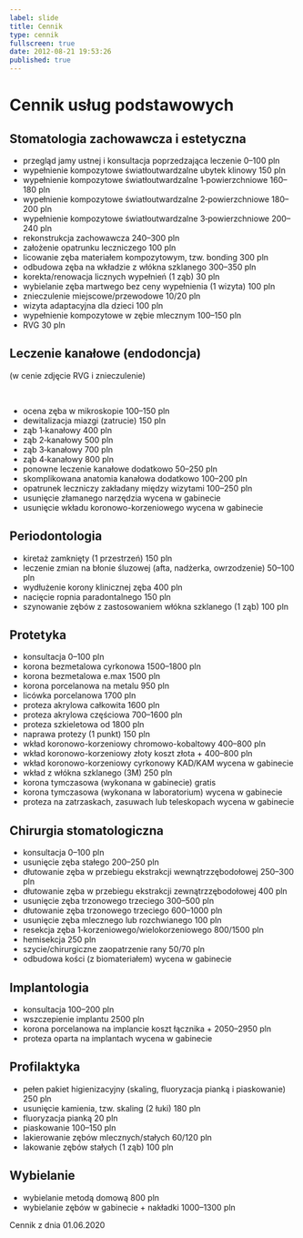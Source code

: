 ```yaml
---
label: slide
title: Cennik
type: cennik
fullscreen: true
date: 2012-08-21 19:53:26
published: true
---
```


# <span>Cennik usług podstawowych</span>

## Stomatologia zachowawcza i estetyczna

* <span>przegląd jamy ustnej i konsultacja poprzedzająca leczenie</span> <span>0&ndash;100 pln</span>
* <span>wypełnienie kompozytowe światłoutwardzalne ubytek klinowy</span> <span>150 pln</span>
* <span>wypełnienie kompozytowe światłoutwardzalne 1&#8209;powierzchniowe</span> <span>160&ndash;180 pln</span>
* <span>wypełnienie kompozytowe światłoutwardzalne 2&#8209;powierzchniowe</span> <span>180&ndash;200 pln</span>
* <span>wypełnienie kompozytowe światłoutwardzalne 3&#8209;powierzchniowe</span> <span>200&ndash;240 pln</span>
* <span>rekonstrukcja zachowawcza</span> <span>240&ndash;300 pln</span>
* <span>założenie opatrunku leczniczego</span> <span>100 pln</span>
* <span>licowanie zęba materiałem kompozytowym, tzw. bonding</span> <span>300 pln</span>
* <span>odbudowa zęba na wkładzie z włókna szklanego</span> <span>300&ndash;350 pln</span>
* <span>korekta/renowacja licznych wypełnień (1 ząb)</span> <span>30 pln</span>
* <span>wybielanie zęba martwego bez ceny wypełnienia (1 wizyta)</span> <span>100 pln</span>
* <span>znieczulenie miejscowe/przewodowe</span> <span>10/20 pln</span>
* <span>wizyta adaptacyjna dla dzieci</span> <span>100 pln</span>
* <span>wypełnienie kompozytowe w zębie mlecznym</span> <span>100&ndash;150 pln</span>
* <span>RVG</span> <span>30 pln</span>

<h2 id="endodoncja">Leczenie kanałowe (endodoncja)</h2>

(w cenie zdjęcie RVG i znieczulenie)

<br>

* <span>ocena zęba w mikroskopie</span> <span>100&ndash;150 pln</span>
* <span>dewitalizacja miazgi (zatrucie)</span> <span>150 pln</span>
* <span>ząb 1&#8209;kanałowy</span> <span>400 pln</span>
* <span>ząb 2&#8209;kanałowy</span> <span>500 pln</span>
* <span>ząb 3&#8209;kanałowy</span> <span>700 pln</span>
* <span>ząb 4&#8209;kanałowy</span> <span>800 pln</span>
* <span>ponowne leczenie kanałowe</span> <span>dodatkowo 50&ndash;250 pln</span>
* <span>skomplikowana anatomia kanałowa</span> <span>dodatkowo 100&ndash;200 pln</span>
* <span>opatrunek leczniczy zakładany między wizytami</span> <span>100&ndash;250 pln</span>
* <span>usunięcie złamanego narzędzia</span> <span>wycena w gabinecie</span>
* <span>usunięcie wkładu koronowo-korzeniowego</span> <span>wycena w gabinecie</span>

## Periodontologia

* <span>kiretaż zamknięty (1 przestrzeń)</span> <span>150 pln</span>
* <span>leczenie zmian na błonie śluzowej (afta, nadżerka, owrzodzenie)</span> <span>50&ndash;100 pln</span>
* <span>wydłużenie korony klinicznej zęba</span> <span>400 pln</span>
* <span>nacięcie ropnia paradontalnego</span> <span>150 pln</span>
* <span>szynowanie zębów z zastosowaniem włókna szklanego (1 ząb)</span> <span>100 pln</span>

## Protetyka

* <span>konsultacja</span> <span>0&ndash;100 pln</span>
* <span>korona bezmetalowa cyrkonowa</span> <span>1500&ndash;1800 pln</span>
* <span>korona bezmetalowa e.max</span> <span>1500 pln</span>
* <span>korona porcelanowa na metalu</span> <span>950 pln</span>
* <span>licówka porcelanowa</span> <span>1700 pln</span>
* <span>proteza akrylowa całkowita</span> <span>1600 pln</span>
* <span>proteza akrylowa częściowa</span> <span>700&ndash;1600 pln</span>
* <span>proteza szkieletowa</span> <span>od 1800 pln</span>
* <span>naprawa protezy (1 punkt)</span> <span>150 pln</span>
* <span>wkład koronowo-korzeniowy chromowo-kobaltowy</span> <span>400&ndash;800 pln</span>
* <span>wkład koronowo-korzeniowy złoty</span> <span>koszt złota + 400&ndash;800 pln</span>
* <span>wkład koronowo-korzeniowy cyrkonowy KAD/KAM</span> <span>wycena w gabinecie</span>
* <span>wkład z włókna szklanego (3M)</span> <span>250 pln</span>
* <span>korona tymczasowa (wykonana w gabinecie)</span> <span>gratis</span>
* <span>korona tymczasowa (wykonana w laboratorium)</span> <span>wycena w gabinecie</span>
* <span>proteza na zatrzaskach, zasuwach lub teleskopach</span> <span>wycena w gabinecie</span>

## Chirurgia stomatologiczna

* <span>konsultacja</span> <span>0&ndash;100 pln</span>
* <span>usunięcie zęba stałego</span> <span>200&ndash;250 pln</span>
* <span>dłutowanie zęba w przebiegu ekstrakcji wewnątrzzębodołowej</span> <span>250&ndash;300 pln</span>
* <span>dłutowanie zęba w przebiegu ekstrakcji zewnątrzzębodołowej</span> <span>400 pln</span>
* <span>usunięcie zęba trzonowego trzeciego</span> <span>300&ndash;500 pln</span>
* <span>dłutowanie zęba trzonowego trzeciego</span> <span>600&ndash;1000 pln</span>
* <span>usunięcie zęba mlecznego lub rozchwianego</span> <span>100 pln</span>
* <span>resekcja zęba 1&#8209;korzeniowego/wielokorzeniowego</span> <span>800/1500 pln</span>
* <span>hemisekcja</span> <span>250 pln</span>
* <span>szycie/chirurgiczne zaopatrzenie rany</span> <span>50/70 pln</span>
* <span>odbudowa kości (z biomateriałem)</span> <span>wycena w gabinecie</span>

## Implantologia

* <span>konsultacja</span> <span>100&ndash;200 pln</span>
* <span>wszczepienie implantu</span> <span>2500 pln</span>
* <span>korona porcelanowa na implancie</span> <span>koszt łącznika + 2050&ndash;2950 pln</span>
* <span>proteza oparta na implantach</span> <span>wycena w gabinecie</span>

## Profilaktyka

* <span>pełen pakiet higienizacyjny (skaling, fluoryzacja pianką i piaskowanie)</span> <span>250 pln</span>
* <span>usunięcie kamienia, tzw. skaling (2 łuki)</span> <span>180 pln</span>
* <span>fluoryzacja pianką</span> <span>20 pln</span>
* <span>piaskowanie</span> <span>100&ndash;150 pln</span>
* <span>lakierowanie zębów mlecznych/stałych</span> <span>60/120 pln</span>
* <span>lakowanie zębów stałych (1 ząb)</span> <span>100 pln</span>

## Wybielanie

* <span>wybielanie metodą domową</span> <span>800 pln</span>
* <span>wybielanie zębów w gabinecie + nakładki</span> <span>1000&ndash;1300 pln</span>

<div class="cennik-aktualizacja">Cennik z dnia 01.06.2020</div>
